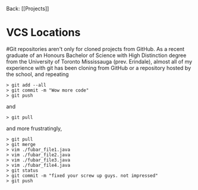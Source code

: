 Back: [[Projects]]

# VCS Locations
#Git repositories aren't only for cloned projects from GitHub. As a recent graduate of an Honours Bachelor of Science with High Distinction degree from the University of Toronto Mississauga (prev. Erindale), almost all of my experience with git has been cloning from GitHub or a repository hosted by the school, and repeating 
``` 
> git add --all
> git commit -m "Wow more code"
> git push 
```
and
```
> git pull
```
and more frustratingly,
```
> git pull
> git merge
> vim ./fubar_file1.java
> vim ./fubar_file2.java
> vim ./fubar_file3.java
> vim ./fubar_file4.java
> git status
> git commit -m "fixed your screw up guys. not impressed"
> git push
```

